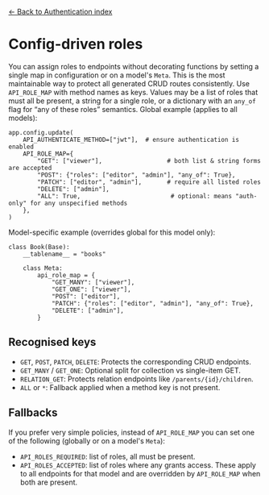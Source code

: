 [← Back to Authentication index](index.md)

# Config-driven roles
You can assign roles to endpoints without decorating functions by setting a
single map in configuration or on a model's `Meta`. This is the most
maintainable way to protect all generated CRUD routes consistently.
Use `API_ROLE_MAP` with method names as keys. Values may be a list of roles
that must all be present, a string for a single role, or a dictionary with an
`any_of` flag for “any of these roles” semantics.
Global example (applies to all models):
```
app.config.update(
    API_AUTHENTICATE_METHOD=["jwt"],  # ensure authentication is enabled
    API_ROLE_MAP={
        "GET": ["viewer"],                  # both list & string forms are accepted
        "POST": {"roles": ["editor", "admin"], "any_of": True},
        "PATCH": ["editor", "admin"],       # require all listed roles
        "DELETE": ["admin"],
        "ALL": True,                         # optional: means "auth-only" for any unspecified methods
    },
)
```
Model-specific example (overrides global for this model only):
```
class Book(Base):
    __tablename__ = "books"

    class Meta:
        api_role_map = {
            "GET_MANY": ["viewer"],
            "GET_ONE": ["viewer"],
            "POST": ["editor"],
            "PATCH": {"roles": ["editor", "admin"], "any_of": True},
            "DELETE": ["admin"],
        }
```

## Recognised keys
- `GET`, `POST`, `PATCH`, `DELETE`: Protects the corresponding CRUD endpoints.
- `GET_MANY` / `GET_ONE`: Optional split for collection vs single-item GET.
- `RELATION_GET`: Protects relation endpoints like `/parents/{id}/children`.
- `ALL` or `*`: Fallback applied when a method key is not present.

## Fallbacks
If you prefer very simple policies, instead of `API_ROLE_MAP` you can set one
of the following (globally or on a model's `Meta`):
- `API_ROLES_REQUIRED`: list of roles, all must be present.
- `API_ROLES_ACCEPTED`: list of roles where any grants access.
These apply to all endpoints for that model and are overridden by
`API_ROLE_MAP` when both are present.

